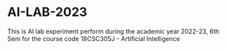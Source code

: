 # AI-LAB-2023
This is AI lab experiment perform during the academic year 2022-23, 6th Sem for the course code 18CSC305J - Artificial Intelligence
